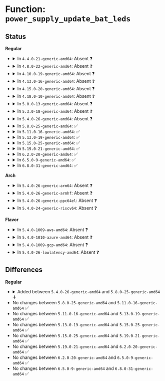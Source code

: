 # Function: <code>power_supply_update_bat_leds</code>

## Status
<b>Regular</b>
<ul>
<li>
<details>
<summary>In <code>4.4.0-21-generic-amd64</code>: Absent ❓</summary>

```json
{
  "name": "power_supply_update_bat_leds",
  "collision_type": "Unique Static",
  "inline_type": "Full",
  "funcs": [
    {
      "addr": 18446744071585660595,
      "name": "power_supply_update_bat_leds",
      "external": false,
      "loc": "drivers/power/power_supply_leds.c:22",
      "file": "drivers/power/power_supply_leds.c",
      "inline": "not declared, inlined",
      "caller_inline": [
        "drivers/power/power_supply_leds.c:power_supply_update_leds"
      ],
      "caller_func": []
    }
  ],
  "symbols": []
}
```
</details>
</li>
<li>
<details>
<summary>In <code>4.8.0-22-generic-amd64</code>: Absent ❓</summary>

```json
{
  "name": "power_supply_update_bat_leds",
  "collision_type": "Unique Static",
  "inline_type": "Full",
  "funcs": [
    {
      "addr": 18446744071586057519,
      "name": "power_supply_update_bat_leds",
      "external": false,
      "loc": "drivers/power/power_supply_leds.c:22",
      "file": "drivers/power/power_supply_leds.c",
      "inline": "not declared, inlined",
      "caller_inline": [
        "drivers/power/power_supply_leds.c:power_supply_update_leds"
      ],
      "caller_func": []
    }
  ],
  "symbols": []
}
```
</details>
</li>
<li>
<details>
<summary>In <code>4.10.0-19-generic-amd64</code>: Absent ❓</summary>

```json
{
  "name": "power_supply_update_bat_leds",
  "collision_type": "Unique Static",
  "inline_type": "Full",
  "funcs": [
    {
      "addr": 18446744071586255263,
      "name": "power_supply_update_bat_leds",
      "external": false,
      "loc": "drivers/power/supply/power_supply_leds.c:22",
      "file": "drivers/power/supply/power_supply_leds.c",
      "inline": "not declared, inlined",
      "caller_inline": [
        "drivers/power/supply/power_supply_leds.c:power_supply_update_leds"
      ],
      "caller_func": []
    }
  ],
  "symbols": []
}
```
</details>
</li>
<li>
<details>
<summary>In <code>4.13.0-16-generic-amd64</code>: Absent ❓</summary>

```json
{
  "name": "power_supply_update_bat_leds",
  "collision_type": "Unique Static",
  "inline_type": "Full",
  "funcs": [
    {
      "addr": 18446744071586354520,
      "name": "power_supply_update_bat_leds",
      "external": false,
      "loc": "drivers/power/supply/power_supply_leds.c:22",
      "file": "drivers/power/supply/power_supply_leds.c",
      "inline": "not declared, inlined",
      "caller_inline": [
        "drivers/power/supply/power_supply_leds.c:power_supply_update_leds"
      ],
      "caller_func": []
    }
  ],
  "symbols": []
}
```
</details>
</li>
<li>
<details>
<summary>In <code>4.15.0-20-generic-amd64</code>: Absent ❓</summary>

```json
{
  "name": "power_supply_update_bat_leds",
  "collision_type": "Unique Static",
  "inline_type": "Full",
  "funcs": [
    {
      "addr": 18446744071586819304,
      "name": "power_supply_update_bat_leds",
      "external": false,
      "loc": "drivers/power/supply/power_supply_leds.c:22",
      "file": "drivers/power/supply/power_supply_leds.c",
      "inline": "not declared, inlined",
      "caller_inline": [
        "drivers/power/supply/power_supply_leds.c:power_supply_update_leds"
      ],
      "caller_func": []
    }
  ],
  "symbols": []
}
```
</details>
</li>
<li>
<details>
<summary>In <code>4.18.0-10-generic-amd64</code>: Absent ❓</summary>

```json
{
  "name": "power_supply_update_bat_leds",
  "collision_type": "Unique Static",
  "inline_type": "Full",
  "funcs": [
    {
      "addr": 18446744071587111478,
      "name": "power_supply_update_bat_leds",
      "external": false,
      "loc": "drivers/power/supply/power_supply_leds.c:22",
      "file": "drivers/power/supply/power_supply_leds.c",
      "inline": "not declared, inlined",
      "caller_inline": [
        "drivers/power/supply/power_supply_leds.c:power_supply_update_leds"
      ],
      "caller_func": []
    }
  ],
  "symbols": []
}
```
</details>
</li>
<li>
<details>
<summary>In <code>5.0.0-13-generic-amd64</code>: Absent ❓</summary>

```json
{
  "name": "power_supply_update_bat_leds",
  "collision_type": "Unique Static",
  "inline_type": "Full",
  "funcs": [
    {
      "addr": 18446744071587289734,
      "name": "power_supply_update_bat_leds",
      "external": false,
      "loc": "drivers/power/supply/power_supply_leds.c:22",
      "file": "drivers/power/supply/power_supply_leds.c",
      "inline": "not declared, inlined",
      "caller_inline": [
        "drivers/power/supply/power_supply_leds.c:power_supply_update_leds"
      ],
      "caller_func": []
    }
  ],
  "symbols": []
}
```
</details>
</li>
<li>
<details>
<summary>In <code>5.3.0-18-generic-amd64</code>: Absent ❓</summary>

```json
{
  "name": "power_supply_update_bat_leds",
  "collision_type": "Unique Static",
  "inline_type": "Full",
  "funcs": [
    {
      "addr": 18446744071587559126,
      "name": "power_supply_update_bat_leds",
      "external": false,
      "loc": "drivers/power/supply/power_supply_leds.c:21",
      "file": "drivers/power/supply/power_supply_leds.c",
      "inline": "not declared, inlined",
      "caller_inline": [
        "drivers/power/supply/power_supply_leds.c:power_supply_update_leds"
      ],
      "caller_func": []
    }
  ],
  "symbols": []
}
```
</details>
</li>
<li>
<details>
<summary>In <code>5.4.0-26-generic-amd64</code>: Absent ❓</summary>

```json
{
  "name": "power_supply_update_bat_leds",
  "collision_type": "Unique Static",
  "inline_type": "Full",
  "funcs": [
    {
      "addr": 18446744071587762406,
      "name": "power_supply_update_bat_leds",
      "external": false,
      "loc": "drivers/power/supply/power_supply_leds.c:21",
      "file": "drivers/power/supply/power_supply_leds.c",
      "inline": "not declared, inlined",
      "caller_inline": [
        "drivers/power/supply/power_supply_leds.c:power_supply_update_leds"
      ],
      "caller_func": []
    }
  ],
  "symbols": []
}
```
</details>
</li>
<li>
<details>
<summary>In <code>5.8.0-25-generic-amd64</code>: ✅</summary>

```c
void power_supply_update_bat_leds(struct power_supply * psy)
```

```json
{
  "name": "power_supply_update_bat_leds",
  "collision_type": "Unique Static",
  "inline_type": "No",
  "funcs": [
    {
      "addr": 18446744071588607968,
      "name": "power_supply_update_bat_leds",
      "external": false,
      "loc": "drivers/power/supply/power_supply_leds.c:21",
      "file": "drivers/power/supply/power_supply_leds.c",
      "inline": "seen, unknown",
      "caller_inline": [],
      "caller_func": [
        "drivers/power/supply/power_supply_leds.c:power_supply_update_leds"
      ]
    }
  ],
  "symbols": [
    {
      "addr": 18446744071588607968,
      "name": "power_supply_update_bat_leds",
      "section": ".text",
      "bind": "STB_LOCAL",
      "size": 357
    }
  ]
}
```
</details>
</li>
<li>
<details>
<summary>In <code>5.11.0-16-generic-amd64</code>: ✅</summary>

```c
void power_supply_update_bat_leds(struct power_supply * psy)
```

```json
{
  "name": "power_supply_update_bat_leds",
  "collision_type": "Unique Static",
  "inline_type": "No",
  "funcs": [
    {
      "addr": 18446744071588630944,
      "name": "power_supply_update_bat_leds",
      "external": false,
      "loc": "drivers/power/supply/power_supply_leds.c:21",
      "file": "drivers/power/supply/power_supply_leds.c",
      "inline": "seen, unknown",
      "caller_inline": [],
      "caller_func": [
        "drivers/power/supply/power_supply_leds.c:power_supply_update_leds"
      ]
    }
  ],
  "symbols": [
    {
      "addr": 18446744071588630944,
      "name": "power_supply_update_bat_leds",
      "section": ".text",
      "bind": "STB_LOCAL",
      "size": 357
    }
  ]
}
```
</details>
</li>
<li>
<details>
<summary>In <code>5.13.0-19-generic-amd64</code>: ✅</summary>

```c
void power_supply_update_bat_leds(struct power_supply * psy)
```

```json
{
  "name": "power_supply_update_bat_leds",
  "collision_type": "Unique Static",
  "inline_type": "No",
  "funcs": [
    {
      "addr": 18446744071588515616,
      "name": "power_supply_update_bat_leds",
      "external": false,
      "loc": "drivers/power/supply/power_supply_leds.c:21",
      "file": "drivers/power/supply/power_supply_leds.c",
      "inline": "seen, unknown",
      "caller_inline": [],
      "caller_func": [
        "drivers/power/supply/power_supply_leds.c:power_supply_update_leds"
      ]
    }
  ],
  "symbols": [
    {
      "addr": 18446744071588515616,
      "name": "power_supply_update_bat_leds",
      "section": ".text",
      "bind": "STB_LOCAL",
      "size": 357
    }
  ]
}
```
</details>
</li>
<li>
<details>
<summary>In <code>5.15.0-25-generic-amd64</code>: ✅</summary>

```c
void power_supply_update_bat_leds(struct power_supply * psy)
```

```json
{
  "name": "power_supply_update_bat_leds",
  "collision_type": "Unique Static",
  "inline_type": "No",
  "funcs": [
    {
      "addr": 18446744071589189088,
      "name": "power_supply_update_bat_leds",
      "external": false,
      "loc": "drivers/power/supply/power_supply_leds.c:21",
      "file": "drivers/power/supply/power_supply_leds.c",
      "inline": "seen, unknown",
      "caller_inline": [],
      "caller_func": [
        "drivers/power/supply/power_supply_leds.c:power_supply_update_leds"
      ]
    }
  ],
  "symbols": [
    {
      "addr": 18446744071589189088,
      "name": "power_supply_update_bat_leds",
      "section": ".text",
      "bind": "STB_LOCAL",
      "size": 354
    }
  ]
}
```
</details>
</li>
<li>
<details>
<summary>In <code>5.19.0-21-generic-amd64</code>: ✅</summary>

```c
void power_supply_update_bat_leds(struct power_supply * psy)
```

```json
{
  "name": "power_supply_update_bat_leds",
  "collision_type": "Unique Static",
  "inline_type": "No",
  "funcs": [
    {
      "addr": 18446744071590648848,
      "name": "power_supply_update_bat_leds",
      "external": false,
      "loc": "drivers/power/supply/power_supply_leds.c:21",
      "file": "drivers/power/supply/power_supply_leds.c",
      "inline": "seen, unknown",
      "caller_inline": [],
      "caller_func": [
        "drivers/power/supply/power_supply_leds.c:power_supply_update_leds"
      ]
    }
  ],
  "symbols": [
    {
      "addr": 18446744071590648848,
      "name": "power_supply_update_bat_leds",
      "section": ".text",
      "bind": "STB_LOCAL",
      "size": 382
    }
  ]
}
```
</details>
</li>
<li>
<details>
<summary>In <code>6.2.0-20-generic-amd64</code>: ✅</summary>

```c
void power_supply_update_bat_leds(struct power_supply * psy)
```

```json
{
  "name": "power_supply_update_bat_leds",
  "collision_type": "Unique Static",
  "inline_type": "No",
  "funcs": [
    {
      "addr": 18446744071592313552,
      "name": "power_supply_update_bat_leds",
      "external": false,
      "loc": "drivers/power/supply/power_supply_leds.c:21",
      "file": "drivers/power/supply/power_supply_leds.c",
      "inline": "seen, unknown",
      "caller_inline": [],
      "caller_func": [
        "drivers/power/supply/power_supply_leds.c:power_supply_update_leds"
      ]
    }
  ],
  "symbols": [
    {
      "addr": 18446744071592313552,
      "name": "power_supply_update_bat_leds",
      "section": ".text",
      "bind": "STB_LOCAL",
      "size": 381
    }
  ]
}
```
</details>
</li>
<li>
<details>
<summary>In <code>6.5.0-9-generic-amd64</code>: ✅</summary>

```c
void power_supply_update_bat_leds(struct power_supply * psy)
```

```json
{
  "name": "power_supply_update_bat_leds",
  "collision_type": "Unique Static",
  "inline_type": "No",
  "funcs": [
    {
      "addr": 18446744071592740096,
      "name": "power_supply_update_bat_leds",
      "external": false,
      "loc": "drivers/power/supply/power_supply_leds.c:22",
      "file": "drivers/power/supply/power_supply_leds.c",
      "inline": "seen, unknown",
      "caller_inline": [],
      "caller_func": [
        "drivers/power/supply/power_supply_leds.c:power_supply_update_leds"
      ]
    }
  ],
  "symbols": [
    {
      "addr": 18446744071592740096,
      "name": "power_supply_update_bat_leds",
      "section": ".text",
      "bind": "STB_LOCAL",
      "size": 376
    }
  ]
}
```
</details>
</li>
<li>
<details>
<summary>In <code>6.8.0-31-generic-amd64</code>: ✅</summary>

```c
void power_supply_update_bat_leds(struct power_supply * psy)
```

```json
{
  "name": "power_supply_update_bat_leds",
  "collision_type": "Unique Static",
  "inline_type": "No",
  "funcs": [
    {
      "addr": 18446744071593488048,
      "name": "power_supply_update_bat_leds",
      "external": false,
      "loc": "drivers/power/supply/power_supply_leds.c:22",
      "file": "drivers/power/supply/power_supply_leds.c",
      "inline": "seen, unknown",
      "caller_inline": [],
      "caller_func": [
        "drivers/power/supply/power_supply_leds.c:power_supply_update_leds"
      ]
    }
  ],
  "symbols": [
    {
      "addr": 18446744071593488048,
      "name": "power_supply_update_bat_leds",
      "section": ".text",
      "bind": "STB_LOCAL",
      "size": 376
    }
  ]
}
```
</details>
</li>
</ul>
<b>Arch</b>
<ul>
<li>
<details>
<summary>In <code>5.4.0-26-generic-arm64</code>: Absent ❓</summary>

```json
{
  "name": "power_supply_update_bat_leds",
  "collision_type": "Unique Static",
  "inline_type": "Full",
  "funcs": [
    {
      "addr": 18446603336500958500,
      "name": "power_supply_update_bat_leds",
      "external": false,
      "loc": "drivers/power/supply/power_supply_leds.c:21",
      "file": "drivers/power/supply/power_supply_leds.c",
      "inline": "not declared, inlined",
      "caller_inline": [
        "drivers/power/supply/power_supply_leds.c:power_supply_update_leds"
      ],
      "caller_func": []
    }
  ],
  "symbols": []
}
```
</details>
</li>
<li>
<details>
<summary>In <code>5.4.0-26-generic-armhf</code>: Absent ❓</summary>

```json
{
  "name": "power_supply_update_bat_leds",
  "collision_type": "Unique Static",
  "inline_type": "Full",
  "funcs": [
    {
      "addr": 3233472132,
      "name": "power_supply_update_bat_leds",
      "external": false,
      "loc": "drivers/power/supply/power_supply_leds.c:21",
      "file": "drivers/power/supply/power_supply_leds.c",
      "inline": "not declared, inlined",
      "caller_inline": [
        "drivers/power/supply/power_supply_leds.c:power_supply_update_leds"
      ],
      "caller_func": []
    }
  ],
  "symbols": []
}
```
</details>
</li>
<li>
<details>
<summary>In <code>5.4.0-26-generic-ppc64el</code>: Absent ❓</summary>

```json
{
  "name": "power_supply_update_bat_leds",
  "collision_type": "Unique Static",
  "inline_type": "Full",
  "funcs": [
    {
      "addr": 13835058055294418752,
      "name": "power_supply_update_bat_leds",
      "external": false,
      "loc": "drivers/power/supply/power_supply_leds.c:21",
      "file": "drivers/power/supply/power_supply_leds.c",
      "inline": "not declared, inlined",
      "caller_inline": [
        "drivers/power/supply/power_supply_leds.c:power_supply_update_leds"
      ],
      "caller_func": []
    }
  ],
  "symbols": []
}
```
</details>
</li>
<li>
<details>
<summary>In <code>5.4.0-24-generic-riscv64</code>: Absent ❓</summary>

```json
{
  "name": "power_supply_update_bat_leds",
  "collision_type": "Unique Static",
  "inline_type": "Full",
  "funcs": [
    {
      "addr": 18446743936277718306,
      "name": "power_supply_update_bat_leds",
      "external": false,
      "loc": "drivers/power/supply/power_supply_leds.c:21",
      "file": "drivers/power/supply/power_supply_leds.c",
      "inline": "not declared, inlined",
      "caller_inline": [
        "drivers/power/supply/power_supply_leds.c:power_supply_update_leds"
      ],
      "caller_func": []
    }
  ],
  "symbols": []
}
```
</details>
</li>
</ul>
<b>Flavor</b>
<ul>
<li>
<details>
<summary>In <code>5.4.0-1009-aws-amd64</code>: Absent ❓</summary>

```json
{
  "name": "power_supply_update_bat_leds",
  "collision_type": "Unique Static",
  "inline_type": "Full",
  "funcs": [
    {
      "addr": 18446744071587403350,
      "name": "power_supply_update_bat_leds",
      "external": false,
      "loc": "drivers/power/supply/power_supply_leds.c:21",
      "file": "drivers/power/supply/power_supply_leds.c",
      "inline": "not declared, inlined",
      "caller_inline": [
        "drivers/power/supply/power_supply_leds.c:power_supply_update_leds"
      ],
      "caller_func": []
    }
  ],
  "symbols": []
}
```
</details>
</li>
<li>
<details>
<summary>In <code>5.4.0-1010-azure-amd64</code>: Absent ❓</summary>

```json
{
  "name": "power_supply_update_bat_leds",
  "collision_type": "Unique Static",
  "inline_type": "Full",
  "funcs": [
    {
      "addr": 18446744071587171558,
      "name": "power_supply_update_bat_leds",
      "external": false,
      "loc": "drivers/power/supply/power_supply_leds.c:21",
      "file": "drivers/power/supply/power_supply_leds.c",
      "inline": "not declared, inlined",
      "caller_inline": [
        "drivers/power/supply/power_supply_leds.c:power_supply_update_leds"
      ],
      "caller_func": []
    }
  ],
  "symbols": []
}
```
</details>
</li>
<li>
<details>
<summary>In <code>5.4.0-1009-gcp-amd64</code>: Absent ❓</summary>

```json
{
  "name": "power_supply_update_bat_leds",
  "collision_type": "Unique Static",
  "inline_type": "Full",
  "funcs": [
    {
      "addr": 18446744071587718550,
      "name": "power_supply_update_bat_leds",
      "external": false,
      "loc": "drivers/power/supply/power_supply_leds.c:21",
      "file": "drivers/power/supply/power_supply_leds.c",
      "inline": "not declared, inlined",
      "caller_inline": [
        "drivers/power/supply/power_supply_leds.c:power_supply_update_leds"
      ],
      "caller_func": []
    }
  ],
  "symbols": []
}
```
</details>
</li>
<li>
<details>
<summary>In <code>5.4.0-26-lowlatency-amd64</code>: Absent ❓</summary>

```json
{
  "name": "power_supply_update_bat_leds",
  "collision_type": "Unique Static",
  "inline_type": "Full",
  "funcs": [
    {
      "addr": 18446744071587831606,
      "name": "power_supply_update_bat_leds",
      "external": false,
      "loc": "drivers/power/supply/power_supply_leds.c:21",
      "file": "drivers/power/supply/power_supply_leds.c",
      "inline": "not declared, inlined",
      "caller_inline": [
        "drivers/power/supply/power_supply_leds.c:power_supply_update_leds"
      ],
      "caller_func": []
    }
  ],
  "symbols": []
}
```
</details>
</li>
</ul>

## Differences
<b>Regular</b>
<ul>
<li>
<details>
<summary>Added between <code>5.4.0-26-generic-amd64</code> and <code>5.8.0-25-generic-amd64</code> ➕</summary>

```c
void power_supply_update_bat_leds(struct power_supply * psy)
```
</details>
</li>
<li>
No changes between <code>5.8.0-25-generic-amd64</code> and <code>5.11.0-16-generic-amd64</code> ✅
</li>
<li>
No changes between <code>5.11.0-16-generic-amd64</code> and <code>5.13.0-19-generic-amd64</code> ✅
</li>
<li>
No changes between <code>5.13.0-19-generic-amd64</code> and <code>5.15.0-25-generic-amd64</code> ✅
</li>
<li>
No changes between <code>5.15.0-25-generic-amd64</code> and <code>5.19.0-21-generic-amd64</code> ✅
</li>
<li>
No changes between <code>5.19.0-21-generic-amd64</code> and <code>6.2.0-20-generic-amd64</code> ✅
</li>
<li>
No changes between <code>6.2.0-20-generic-amd64</code> and <code>6.5.0-9-generic-amd64</code> ✅
</li>
<li>
No changes between <code>6.5.0-9-generic-amd64</code> and <code>6.8.0-31-generic-amd64</code> ✅
</li>
</ul>
